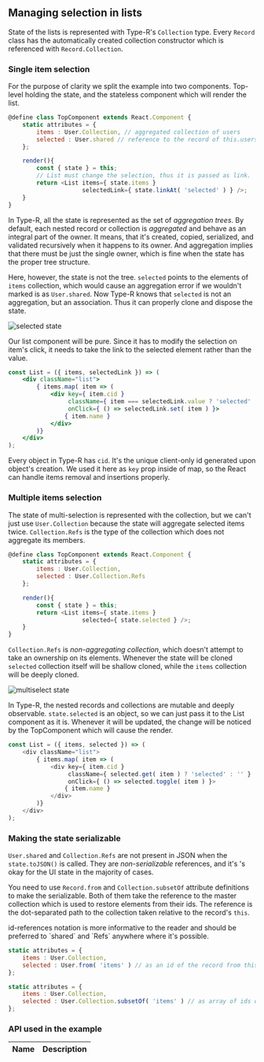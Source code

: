 ## Managing selection in lists

State of the lists is represented with Type-R's `Collection` type. Every `Record` class has the automatically created collection constructor which is referenced with `Record.Collection`.

### Single item selection

For the purpose of clarity we split the example into two components. Top-level holding the state, and the stateless component which will render the list.

```javascript
@define class TopComponent extends React.Component {
    static attributes = {
        items : User.Collection, // aggregated collection of users
        selected : User.shared // reference to the record of this.users
    };

    render(){
        const { state } = this;
        // List must change the selection, thus it is passed as link.
        return <List items={ state.items }
                     selectedLink={ state.linkAt( 'selected' ) } />;
    }
}
```

In Type-R, all the state is represented as the set of _aggregation trees_. By default, each nested record or collection is _aggregated_ and behave as an integral part of the owner. It means, that it's created, copied, serialized, and validated recursively when it happens to its owner. And aggregation implies that there must be just the single owner, which is fine when the state has the proper tree structure.

Here, however, the state is not the tree. `selected` points to the elements of `items` collection, which would cause an aggregation error if we wouldn't marked is as `User.shared`. Now Type-R knows that `selected` is not an aggregation, but an association. Thus it can properly clone and dispose the state.

![selected state](images/selected-state.png)

Our list component will be pure. Since it has to modify the selection on item's click, it needs to take the link to the selected element rather than the value.

```jsx
const List = ({ items, selectedLink }) => (
    <div className="list">
        { items.map( item => (
            <div key={ item.cid }
                 className={ item === selectedLink.value ? 'selected' : '' }
                 onClick={ () => selectedLink.set( item ) }>
                { item.name }
            </div>
        )}
    </div>
);
```

Every object in Type-R has `cid`. It's the unique client-only id generated upon object's creation. We used it here as `key` prop inside of map, so the React can handle items removal and insertions properly.

### Multiple items selection

The state of multi-selection is represented with the collection, but we can't just use `User.Collection` because the state will aggregate selected items twice. `Collection.Refs` is the type of the collection which does not aggregate its members.

```javascript
@define class TopComponent extends React.Component {
    static attributes = {
        items : User.Collection,
        selected : User.Collection.Refs 
    };

    render(){
        const { state } = this;
        return <List items={ state.items }
                     selected={ state.selected } />;
    }
}
```

`Collection.Refs` is _non-aggregating collection_, which doesn't attempt to take an ownership on its elements. Whenever the state will be cloned `selected` collection itself will be shallow cloned, while the `items` collection will be deeply cloned.

![multiselect state](images/multiselect-state.png)

In Type-R, the nested records and collections are mutable and deeply observable. `state.selected` is an object, so we can just pass it to the List component as it is. Whenever it will be updated, the change will be noticed by the TopComponent which will cause the render.

```javascript
const List = ({ items, selected }) => (
    <div className="list">
        { items.map( item => (
            <div key={ item.cid }
                 className={ selected.get( item ) ? 'selected' : '' }
                 onClick={ () => selected.toggle( item ) }>
                { item.name }
            </div>
        )}
    </div>
);
```

### Making the state serializable

`User.shared` and `Collection.Refs` are not present in JSON
when the `state.toJSON()` is called. They are _non-serializable_ references, and it's 's okay for the UI state in the majority of cases.

You need to use `Record.from` and `Collection.subsetOf` attribute definitions to make the serializable. Both of them take the reference to the master collection which is used to restore elements from their ids. The reference is the dot-separated path to the collection taken relative to the record's `this`.

<aside class="notice">
id-references notation is more informative to the reader and should be preferred to `shared` and `Refs` anywhere where it's possible.
</aside>

```javascript
static attributes = {
    items : User.Collection,
    selected : User.from( 'items' ) // as an id of the record from this.items collection in JSON
};
```

```javascript
static attributes = {
    items : User.Collection,
    selected : User.Collection.subsetOf( 'items' ) // as array of ids of records from this.items in JSON
};
```

### API used in the example

Name | Description
---|---

